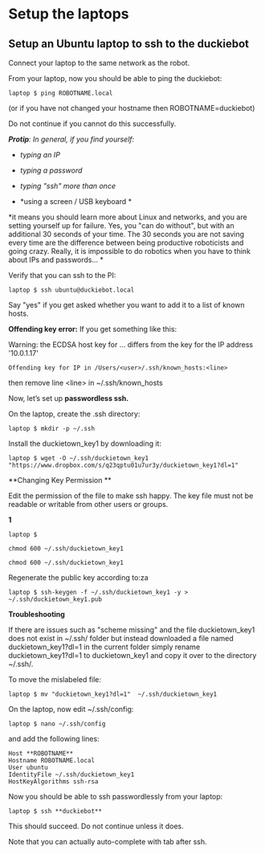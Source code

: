 # Setup the laptops

## Setup an Ubuntu laptop to ssh to the duckiebot

Connect your laptop to the same network as the robot.

From your laptop, now you should be able to ping the duckiebot:

    laptop $ ping ROBOTNAME.local

(or if you have not changed your hostname then ROBOTNAME=duckiebot)

Do not continue if you cannot do this successfully.

**_Protip_***: In general, if you find yourself:*

* *typing an IP*

* *typing a password*

* *typing "ssh" more than once*

* *using a screen / USB keyboard *

*it means you should learn more about Linux and networks, and you are setting yourself up for failure. Yes, you "can do without", but with an additional 30 seconds of your time. The 30 seconds you are not saving every time are the difference between being productive roboticists and going crazy. Really, it is impossible to do robotics when you have to think about IPs and passwords... *

Verify that you can ssh to the PI:

    laptop $ ssh ubuntu@duckiebot.local

Say "yes" if you get asked whether you want to add it to a list of known hosts.

**Offending key error:** If you get something like this:

Warning: the ECDSA host key for ... differs from the key for the IP address '10.0.1.17'

    Offending key for IP in /Users/<user>/.ssh/known_hosts:<line>

then remove line &lt;line&gt; in ~/.ssh/known_hosts

Now, let’s set up **passwordless ssh.**

On the laptop, create the .ssh directory:

    laptop $ mkdir -p ~/.ssh

Install the duckietown_key1 by downloading it:

    laptop $ wget -O ~/.ssh/duckietown_key1 "https://www.dropbox.com/s/q23qptu01u7ur3y/duckietown_key1?dl=1"

**Changing Key Permission **

Edit the permission of the file to make ssh happy. The key file must not be readable or writable from other users or groups.

**1**

    laptop $

    chmod 600 ~/.ssh/duckietown_key1

    chmod 600 ~/.ssh/duckietown_key1

Regenerate the public key according to:za

    laptop $ ssh-keygen -f ~/.ssh/duckietown_key1 -y > ~/.ssh/duckietown_key1.pub

**Troubleshooting**

If there are issues such as "scheme missing" and the file duckietown_key1 does not exist in ~/.ssh/ folder but instead downloaded a file named duckietown_key1?dl=1 in the current folder simply rename duckietown_key1?dl=1 to duckietown_key1 and copy it over to the directory ~/.ssh/.

To move the mislabeled file:

    laptop $ mv "duckietown_key1?dl=1"  ~/.ssh/duckietown_key1

On the laptop, now edit  ~/.ssh/config:

    laptop $ nano ~/.ssh/config

and add the following lines:

    Host **ROBOTNAME**
    Hostname ROBOTNAME.local
    User ubuntu
    IdentityFile ~/.ssh/duckietown_key1
    HostKeyAlgorithms ssh-rsa

Now you should be able to ssh passwordlessly from your laptop:

    laptop $ ssh **duckiebot**

This should succeed. Do not continue unless it does.

Note that you can actually auto-complete with tab after ssh.
